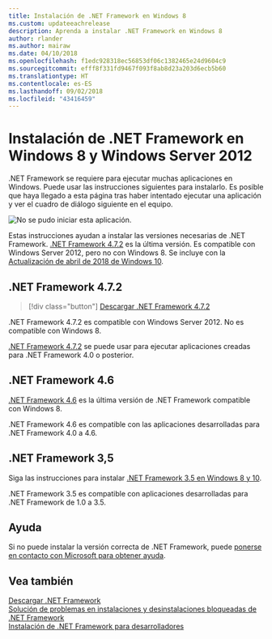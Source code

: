 ```yaml
---
title: Instalación de .NET Framework en Windows 8
ms.custom: updateeachrelease
description: Aprenda a instalar .NET Framework en Windows 8
author: rlander
ms.author: mairaw
ms.date: 04/10/2018
ms.openlocfilehash: f1edc928318ec56853df06c1382465e24d9604c9
ms.sourcegitcommit: efff8f331fd9467f093f8ab8d23a203d6ecb5b60
ms.translationtype: HT
ms.contentlocale: es-ES
ms.lasthandoff: 09/02/2018
ms.locfileid: "43416459"
---
```

# <a name="install-the-net-framework-on-windows-8-and-windows-server-2012"></a>Instalación de .NET Framework en Windows 8 y Windows Server 2012

.NET Framework se requiere para ejecutar muchas aplicaciones en Windows. Puede usar las instrucciones siguientes para instalarlo. Es posible que haya llegado a esta página tras haber intentado ejecutar una aplicación y ver el cuadro de diálogo siguiente en el equipo.

![No se pudo iniciar esta aplicación.](./media/this-application-could-not-be-started.png)

Estas instrucciones ayudan a instalar las versiones necesarias de .NET Framework. [.NET Framework 4.7.2](https://go.microsoft.com/fwlink/?LinkID=863255) es la última versión. Es compatible con Windows Server 2012, pero no con Windows 8. Se incluye con la [Actualización de abril de 2018 de Windows 10](https://www.microsoft.com/software-download/windows10).

## <a name="net-framework-472"></a>.NET Framework 4.7.2

> [!div class="button"]
[Descargar .NET Framework 4.7.2](https://www.microsoft.com/net/download/thank-you/net472?utm_source=ms-docs&utm_medium=referral)

.NET Framework 4.7.2 es compatible con Windows Server 2012. No es compatible con Windows 8.

[.NET Framework 4.7.2](https://go.microsoft.com/fwlink/?LinkID=863255) se puede usar para ejecutar aplicaciones creadas para .NET Framework 4.0 o posterior.

## <a name="net-framework-46"></a>.NET Framework 4.6

[.NET Framework 4.6](https://www.microsoft.com/en-us/download/details.aspx?id=48130) es la última versión de .NET Framework compatible con Windows 8.

.NET Framework 4.6 es compatible con las aplicaciones desarrolladas para .NET Framework 4.0 a 4.6.

## <a name="net-framework-35"></a>.NET Framework 3,5

Siga las instrucciones para instalar [.NET Framework 3.5 en Windows 8 y 10](dotnet-35-windows-10.md).

.NET Framework 3.5 es compatible con aplicaciones desarrolladas para .NET Framework de 1.0 a 3.5.

## <a name="help"></a>Ayuda

Si no puede instalar la versión correcta de .NET Framework, puede [ponerse en contacto con Microsoft para obtener ayuda](mailto:dotnet-install-help@service.microsoft.com?subject=Install-Help).

## <a name="see-also"></a>Vea también

[Descargar .NET Framework](https://www.microsoft.com/net/download/framework?utm_source=ms-docs&utm_medium=referral)   
[Solución de problemas en instalaciones y desinstalaciones bloqueadas de .NET Framework](troubleshoot-blocked-installations-and-uninstallations.md)   
[Instalación de .NET Framework para desarrolladores](guide-for-developers.md)
